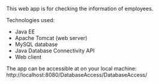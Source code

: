 This web app is for checking the information of employees.

Technologies used:
 - Java EE
 - Apache Tomcat (web server)
 - MySQL database
 - Java Database Connectivity API
 - Web client

The app can be accessible at on your local machine:
<br> http://localhost:8080/DatabaseAccess/DatabaseAccess/
